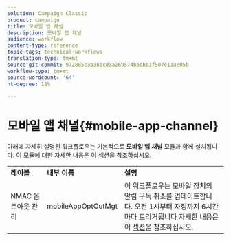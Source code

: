 ```yaml
---
solution: Campaign Classic
product: campaign
title: 모바일 앱 채널
description: 모바일 앱 채널
audience: workflow
content-type: reference
topic-tags: technical-workflows
translation-type: tm+mt
source-git-commit: 972885c3a38bcd3a260574bacbb3f507e11ae05b
workflow-type: tm+mt
source-wordcount: '64'
ht-degree: 18%

---
```



# 모바일 앱 채널{#mobile-app-channel}

아래에 자세히 설명된 워크플로우는 기본적으로 **모바일 앱 채널** 모듈과 함께 설치됩니다. 이 모듈에 대한 자세한 내용은 이 [섹션](../../delivery/using/about-mobile-app-channel.md)을 참조하십시오.

<table> 
 <tbody> 
  <tr> 
   <td> <strong>레이블</strong><br /> </td> 
   <td> <strong>내부 이름</strong><br /> </td> 
   <td> <strong>설명</strong><br /> </td> 
  </tr> 
  <tr> 
   <td> <span class="uicontrol">NMAC 옵트아웃 관리</span> <br /> </td> 
   <td> <span class="uicontrol">mobileAppOptOutMgt</span> <br /> </td> 
   <td> 이 워크플로우는 모바일 장치의 알림 구독 취소를 업데이트합니다. 오전 1시부터 자정까지 6시간마다 트리거됩니다 자세한 내용은 이 <a href="../../delivery/using/understanding-quarantine-management.md#push-notification-quarantines">섹션</a>을 참조하십시오.<br /> </td> 
  </tr> 
 </tbody> 
</table>

